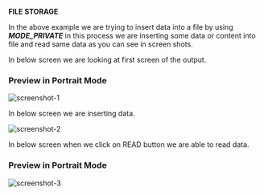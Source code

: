 **FILE STORAGE**

In the above example we are trying to insert data into a file by using _**MODE_PRIVATE**_ in this process we are inserting some data or content into file and read same data as you can see in screen shots.



In below screen we are looking at first screen of the output.

### Preview in Portrait Mode
![screenshot-1](src/main/res/previews/1.PNG)
   
   
In below screen we are inserting data.
   
![screenshot-2](src/main/res/previews/2.PNG)
   
   
   In below screen when we click on READ button we are able to read data.
   
   
### Preview in Portrait Mode
![screenshot-3](src/main/res/previews/3.PNG)
   